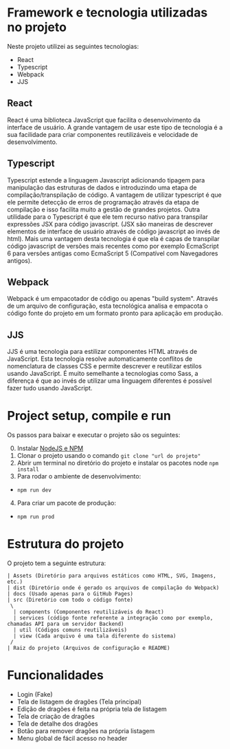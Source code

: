 # Framework e tecnologia utilizadas no projeto

Neste projeto utilizei as seguintes tecnologias:

* React
* Typescript
* Webpack
* JJS

## React
React é uma biblioteca JavaScript que facilita o desenvolvimento da interface de usuário. A grande vantagem de usar este tipo de tecnologia é a sua facilidade para criar componentes reutilizáveis e velocidade de desenvolvimento. 

## Typescript
Typescript estende a linguagem Javascript adicionando tipagem para manipulação das estruturas de dados e introduzindo uma etapa de compilação/transpilação de código. A vantagem de utilizar typescript é que ele permite detecção de erros de programação através da etapa de compilação e isso facilita muito a gestão de grandes projetos. Outra utilidade para o Typescript é que ele tem recurso nativo para transpilar expressões JSX para código javascript. (JSX são maneiras de descrever elementos de interface de usuário através de código javascript ao invés de html). Mais uma vantagem desta tecnologia é que ela é capas de transpilar código javascript de versões mais recentes como por exemplo EcmaScript 6 para versões antigas como EcmaScript 5 (Compatível com Navegadores antigos).

## Webpack
Webpack é um empacotador de código ou apenas "build system". Através de um arquivo de configuração, esta tecnológica analisa e empacota o código fonte do projeto em um formato pronto para aplicação em produção. 

## JJS
JJS é uma tecnologia para estilizar componentes HTML através de JavaScript. Esta tecnologia resolve automaticamente conflitos de nomenclatura de classes CSS e permite descrever e reutilizar estilos usando JavaScript. É muito semelhante a tecnologias como Sass, a diferença é que ao invés de utilizar uma linguagem diferentes é possível fazer tudo usando JavaScript. 

# Project setup, compile e run
Os passos para baixar e executar o projeto são os seguintes: 

0. Instalar [NodeJS e NPM](https://nodejs.org/en/download/)
1. Clonar o projeto usando o comando ```git clone "url do projeto"```
2. Abrir um terminal no diretório do projeto e instalar os pacotes node ``npm install``
3. Para rodar o ambiente de desenvolvimento:
  - ``npm run dev``
4. Para criar um pacote de produção:
  - ``npm run prod``

# Estrutura do projeto

O projeto tem a seguinte estrutura:

```
| Assets (Diretório para arquivos estáticos como HTML, SVG, Imagens, etc.)
| dist (Diretório onde é gerado os arquivos de compilação do Webpack)
| docs (Usado apenas para o GitHub Pages)
| src (Diretório com todo o código fonte)
 \
  | components (Componentes reutilizáveis do React)
  | services (código fonte referente a integração como por exemplo, chamadas API para um servidor Backend)
  | util (Códigos comuns reutilizáveis)
  | view (Cada arquivo é uma tala diferente do sistema)
 /
| Raiz do projeto (Arquivos de configuração e README)
```

# Funcionalidades 
- Login (Fake) 
- Tela de listagem de dragões (Tela principal) 
- Edição de dragões é feita na própria tela de listagem 
- Tela de criação de dragões 
- Tela de detalhe dos dragões 
- Botão para remover dragões na própria listagem 
- Menu global de fácil acesso no header 
